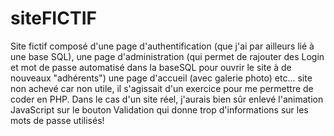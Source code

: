 # siteFICTIF
Site fictif composé d'une page d'authentification (que j'ai par ailleurs lié à une base SQL), 
une page d'administration (qui permet de rajouter des Login et mot de passe automatisé dans la baseSQL pour ouvrir le site à de nouveaux "adhérents")
une page d'accueil (avec galerie photo)
etc...
site non achevé car non utile, il s'agissait d'un exercice pour me permettre de coder en PHP.
Dans le cas d'un site réel, j'aurais bien sûr enlevé l'animation JavaScript sur le bouton Validation qui donne trop d'informations sur les mots de passe utilisés!
